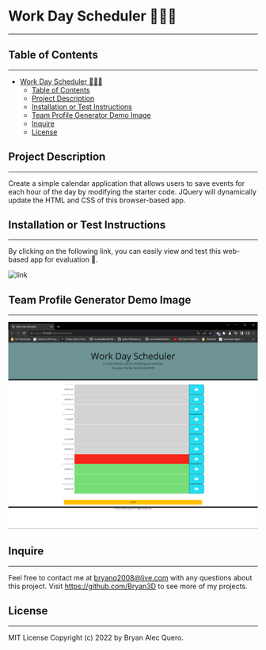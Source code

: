 # Work Day Scheduler 🧑‍💼📆
---

##  Table of Contents 
---
- [Work Day Scheduler 🧑‍💼📆](#work-day-scheduler-)
  - [Table of Contents](#table-of-contents)
  - [Project Description](#project-description)
  - [Installation or Test Instructions](#installation-or-test-instructions)
  - [Team Profile Generator Demo Image](#team-profile-generator-demo-image)
  - [Inquire](#inquire)
  - [License](#license)

## Project Description 
---
Create a simple calendar application that allows users to save events for each hour of the day by modifying the starter code. JQuery will dynamically update the HTML and CSS of this browser-based app.

## Installation or Test Instructions
---
By clicking on the following link, you can easily view and test this web-based app for evaluation 🔗.

![link](https://bryan3d.github.io/Work-Day-Scheduler/)


## Team Profile Generator Demo Image
---
![Alt text](img/2022-12-15%2015_44_28-Work%20Day%20Scheduler.png)


## Inquire
---
Feel free to contact me at bryanq2008@live.com with any questions about this project. Visit <https://github.com/Bryan3D> to see more of my projects.

## License

---
MIT License Copyright (c) 2022 by Bryan Alec Quero.